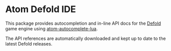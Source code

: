 # Atom Defold IDE

This package provides autocompletion and in-line API docs for the [Defold](http://defold.com) game engine using [atom-autocomplete-lua](https://atom.io/packages/autocomplete-lua).

The API references are automatically downloaded and kept up to date to the latest Defold releases.
